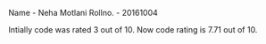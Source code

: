 Name - Neha Motlani
Rollno. - 20161004

Intially code was rated 3 out of 10.
Now code rating is 7.71 out of 10.
